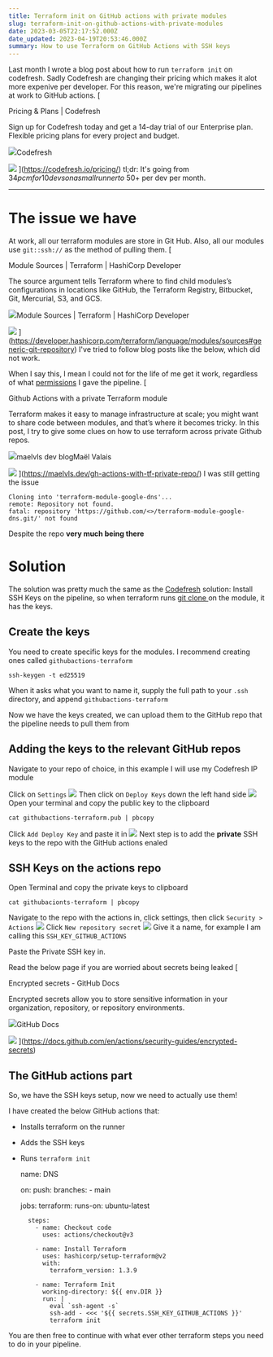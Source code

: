 ```yaml
---
title: Terraform init on GitHub actions with private modules
slug: terraform-init-on-github-actions-with-private-modules
date: 2023-03-05T22:17:52.000Z
date_updated: 2023-04-19T20:53:46.000Z
summary: How to use Terraform on GitHub Actions with SSH keys
---
```


Last month I wrote a blog post about how to run `terraform init` on codefresh. Sadly Codefresh are changing their pricing which makes it alot more expenive per developer. For this reason, we're migrating our pipelines at work to GitHub actions.
[

Pricing & Plans | Codefresh

Sign up for Codefresh today and get a 14-day trial of our Enterprise plan. Flexible pricing plans for every project and budget.

![](https://codefresh.io/wp-content/uploads/2022/07/cropped-favicon_codefresh_2_512x512-192x192.png)Codefresh

![](https://codefresh.io/wp-content/uploads/2023/03/Open_Graph_Homepage.jpg)
](https://codefresh.io/pricing/)
tl;dr: It's going from $34 pcm for 10 devs on a small runner to ~$50+ per dev per month. 

---

# The issue we have

At work, all our terraform modules are store in Git Hub. Also, all our modules use `git::ssh://` as the method of pulling them.
[

Module Sources | Terraform | HashiCorp Developer

The source argument tells Terraform where to find child modules’s configurations in locations like GitHub, the Terraform Registry, Bitbucket, Git, Mercurial, S3, and GCS.

![](https://developer.hashicorp.com/icon.svg)Module Sources | Terraform | HashiCorp Developer

![](https://developer.hashicorp.com/og-image/terraform.jpg)
](https://developer.hashicorp.com/terraform/language/modules/sources#generic-git-repository)
I've tried to follow blog posts like the below, which did not work.

When I say this, I mean I could not for the life of me get it work, regardless of what [permissions](https://docs.github.com/en/actions/using-jobs/assigning-permissions-to-jobs) I gave the pipeline.
[

Github Actions with a private Terraform module

Terraform makes it easy to manage infrastructure at scale; you might want to share code between modules, and that’s where it becomes tricky. In this post, I try to give some clues on how to use terraform across private Github repos.

![](https://maelvls.dev/favicon-32x32.png)maelvls dev blogMaël Valais

![](https://maelvls.dev/gh-actions-with-tf-private-repo/cover-gh-actions-with-tf-private-repo.png)
](https://maelvls.dev/gh-actions-with-tf-private-repo/)
I was still getting the issue

    Cloning into 'terraform-module-google-dns'...
    remote: Repository not found.
    fatal: repository 'https://github.com/<>/terraform-module-google-dns.git/' not found
    

Despite the repo **very much being there**

# Solution

The solution was pretty much the same as the [Codefresh](__GHOST_URL__/terraform-init-with-modules-on-codefresh/) solution: Install SSH Keys on the pipeline, so when terraform runs [git clone ](https://github.com/hashicorp/terraform/issues/21522#issuecomment-497963956)on the module, it has the keys.

## Create the keys

You need to create specific keys for the modules. I recommend creating ones called `githubactions-terraform`

    ssh-keygen -t ed25519

When it asks what you want to name it, supply the full path to your `.ssh` directory, and append `githubactions-terraform`

Now we have the keys created, we can upload them to the GitHub repo that the pipeline needs to pull them from

## Adding the keys to the relevant GitHub repos

Navigate to your repo of choice, in this example I will use my Codefresh IP module

Click on `Settings`
![](__GHOST_URL__/content/images/2023/03/image.png)
Then click on `Deploy Keys` down the left hand side
![](__GHOST_URL__/content/images/2023/03/image-1.png)
Open your terminal and copy the public key to the clipboard

    cat githubactions-terraform.pub | pbcopy

Click `Add Deploy Key` and paste it in
![](__GHOST_URL__/content/images/2023/03/image-2.png)
Next step is to add the **private** SSH keys to the repo with the GitHub actions enaled

## SSH Keys on the actions repo

Open Terminal and copy the private keys to clipboard

    cat githubacionts-terraform | pbcopy

Navigate to the repo with the actions in, click settings, then click `Security > Actions`
![](__GHOST_URL__/content/images/2023/03/image-3.png)
Click `New repository secret`
![](__GHOST_URL__/content/images/2023/03/image-4.png)
Give it a name, for example I am calling this `SSH_KEY_GITHUB_ACTIONS`

Paste the Private SSH key in.

Read the below page if you are worried about secrets being leaked
[

Encrypted secrets - GitHub Docs

Encrypted secrets allow you to store sensitive information in your organization, repository, or repository environments.

![](https://docs.github.com/assets/cb-803/images/site/favicon.svg)GitHub Docs

![](https://github.githubassets.com/images/modules/open_graph/github-logo.png)
](https://docs.github.com/en/actions/security-guides/encrypted-secrets)
## The GitHub actions part

So, we have the SSH keys setup, now we need to actually use them!

I have created the below GitHub actions that:

- Installs terraform on the runner
- Adds the SSH keys
- Runs `terraform init`

    name: DNS
    
    on:
      push:
        branches:
          - main
    
    jobs:
      terraform:
        runs-on: ubuntu-latest
    
        steps:
          - name: Checkout code
            uses: actions/checkout@v3
    
          - name: Install Terraform
            uses: hashicorp/setup-terraform@v2
            with:
              terraform_version: 1.3.9
    
          - name: Terraform Init
            working-directory: ${{ env.DIR }}
            run: |
              eval `ssh-agent -s`
              ssh-add - <<< '${{ secrets.SSH_KEY_GITHUB_ACTIONS }}'
              terraform init

You are then free to continue with what ever other terraform steps you need to do in your pipeline.
